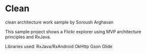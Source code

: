 # Clean
clean architecture work sample by Soroush Arghavan

This sample project shows a Flickr explorer using MVP architecture principles and RxJava.

Libraries used:
RxJava/RxAndroid
OkHttp
Gson
Glide


